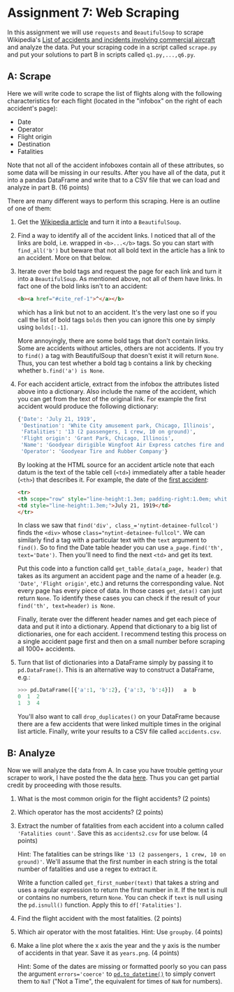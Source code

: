 # Assignment 7: Web Scraping
In this assignment we will use `requests` and `BeautifulSoup` to scrape Wikipedia's [List of accidents and incidents involving commercial aircraft](https://en.wikipedia.org/wiki/List_of_accidents_and_incidents_involving_commercial_aircraft) and analyze the data. Put your scraping code in a script called `scrape.py` and put your solutions to part B in scripts called `q1.py,...,q6.py`.

## A: Scrape
Here we will write code to scrape the list of flights along with the following characteristics for each flight (located in the "infobox" on the right of each accident's page):

 - Date
 - Operator
 - Flight origin
 - Destination
 - Fatalities

Note that not all of the accident infoboxes contain all of these attributes, so some data will be missing in our results. After you have all of the data, put it into a pandas DataFrame and write that to a CSV file that we can load and analyze in part B. (16 points)

There are many different ways to perform this scraping. Here is an outline of one of them:

1. Get the [Wikipedia article](https://en.wikipedia.org/wiki/List_of_accidents_and_incidents_involving_commercial_aircraft) and turn it into a `BeautifulSoup`.

2. Find a way to identify all of the accident links. I noticed that all of the links are bold, i.e. wrapped in `<b>...</b>` tags. So you can start with `find_all('b')` but beware that not all bold text in the article has a link to an accident. More on that below.
    
3. Iterate over the bold tags and request the page for each link and turn it into a `BeautifulSoup`. As mentioned above, not all of them have links. In fact one of the bold links isn't to an accident:
    
    ```html
    <b><a href="#cite_ref-1">^</a></b>
    ```

    which has a link but not to an accident. It's the very last one so if you call the list of bold tags `bolds` then you can ignore this one by simply using `bolds[:-1]`.
        
    More annoyingly, there are some bold tags that don't contain links. Some are accidents without articles, others are not accidents. If you try to `find()` a tag with BeautifulSoup that doesn't exist it will return `None`. Thus, you can test whether a bold tag `b` contains a link by checking whether `b.find('a') is None`.

4. For each accident article, extract from the infobox the attributes listed above into a dictionary. Also include the name of the accident, which you can get from the text of the original link. For example the first accident would produce the following dictionary:

    ```python
    {'Date': 'July 21, 1919',
     'Destination': 'White City amusement park, Chicago, Illinois',
     'Fatalities': '13 (2 passengers, 1 crew, 10 on ground)',
     'Flight origin': 'Grant Park, Chicago, Illinois',
     'Name': 'Goodyear dirigible Wingfoot Air Express catches fire and crashes',
     'Operator': 'Goodyear Tire and Rubber Company'}
    ```
    
    By looking at the HTML source for an accident article note that each datum is the text of the table cell (`<td>`) immediately after a table header (`<th>`) that describes it. For example, the date of the [first accident](https://en.wikipedia.org/wiki/Wingfoot_Air_Express_crash):
    
    ```html
    <tr>
    <th scope="row" style="line-height:1.3em; padding-right:1.0em; white-space:nowrap;">Date</th>
    <td style="line-height:1.3em;">July 21, 1919</td>
    </tr>
    ```
    
    In class we saw that `find('div', class_='nytint-detainee-fullcol')` finds the `<div>` whose `class="nytint-detainee-fullcol"`. We can similarly find a tag with a particular text with the `text` argument to `find()`. So to find the Date table header you can use `a_page.find('th', text='Date')`. Then you'll need to find the next `<td>` and get its text.
    
    Put this code into a function calld `get_table_data(a_page, header)` that takes as its argument an accident page and the name of a header (e.g. `'Date'`, `'Flight origin'`, etc.) and returns the corresponding value. Not every page has every piece of data. In those cases `get_data()` can just return `None`. To identify these cases you can check if the result of your `find('th', text=header)` `is None`.
    
    Finally, iterate over the different header names and get each piece of data and put it into a dictionary. Append that dictionary to a big list of dictionaries, one for each accident. I recommend testing this process on a single accident page first and then on a small number before scraping all 1000+ accidents.
    
5. Turn that list of dictionaries into a DataFrame simply by passing it to `pd.DataFrame()`. This is an alternative way to construct a DataFrame, e.g.:

    ```python
    >>> pd.DataFrame([{'a':1, 'b':2}, {'a':3, 'b':4}])   a  b
    0  1  2
    1  3  4
    ```
    
    You'll also want to call `drop_duplicates()` on your DataFrame because there are a few accidents that were linked multiple times in the original list article. Finally, write your results to a CSV file called `accidents.csv`.

## B: Analyze
Now we will analyze the data from A. In case you have trouble getting your scraper to work, I have posted the the data [here](https://raw.githubusercontent.com/harris-ippp/s18-a07/master/accidents.csv). Thus you can get partial credit by proceeding with those results.

1. What is the most common origin for the flight accidents? (2 points)

2. Which operator has the most accidents? (2 points)

3. Extract the number of fatalities from each accident into a column called `'Fatalities count'`. Save this as `accidents2.csv` for use below. (4 points)

    Hint: The fatalities can be strings like `'13 (2 passengers, 1 crew, 10 on ground)'`. We'll assume that the first number in each string is the total number of fatalities and use a regex to extract it. 

    Write a function called `get_first_number(text)` that takes a string and uses a regular expression to return the first number in it. If the text is null or contains no numbers, return `None`. You can check if `text` is null using the `pd.isnull()` function. Apply this to `df['Fatalities']`.

3. Find the flight accident with the most fatalities. (2 points)

4. Which air operator with the most fatalities. Hint: Use `groupby`. (4 points)
    
5. Make a line plot where the x axis the year and the y axis is the number of accidents in that year. Save it as `years.png`. (4 points)

    Hint: Some of the dates are missing or formatted poorly so you can pass the argument `errors='coerce'` to [`pd.to_datetime()`](https://pandas.pydata.org/pandas-docs/stable/generated/pandas.to_datetime.html) to simply convert them to `NaT` ("Not a Time",  the equivalent for times of `NaN` for numbers).

